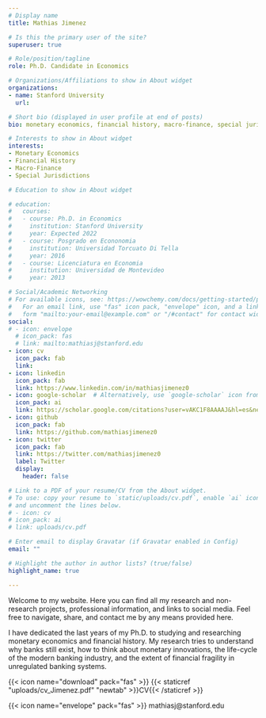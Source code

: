 ```yaml
---
# Display name
title: Mathias Jimenez

# Is this the primary user of the site?
superuser: true

# Role/position/tagline
role: Ph.D. Candidate in Economics

# Organizations/Affiliations to show in About widget
organizations:
- name: Stanford University
  url: 

# Short bio (displayed in user profile at end of posts)
bio: monetary economics, financial history, macro-finance, special jurisdictions.

# Interests to show in About widget
interests:
- Monetary Economics
- Financial History
- Macro-Finance
- Special Jurisdictions

# Education to show in About widget

# education:
#   courses:
#   - course: Ph.D. in Economics
#     institution: Stanford University
#     year: Expected 2022
#   - course: Posgrado en Econonomia
#     institution: Universidad Torcuato Di Tella
#     year: 2016
#   - course: Licenciatura en Economia
#     institution: Universidad de Montevideo
#     year: 2013

# Social/Academic Networking
# For available icons, see: https://wowchemy.com/docs/getting-started/page-builder/#icons
#   For an email link, use "fas" icon pack, "envelope" icon, and a link in the
#   form "mailto:your-email@example.com" or "/#contact" for contact widget.
social:
# - icon: envelope
  # icon_pack: fas
  # link: mailto:mathiasj@stanford.edu  
- icon: cv
  icon_pack: fab
  link: 
- icon: linkedin
  icon_pack: fab
  link: https://www.linkedin.com/in/mathiasjimenez0  
- icon: google-scholar  # Alternatively, use `google-scholar` icon from `ai` icon pack
  icon_pack: ai
  link: https://scholar.google.com/citations?user=vAKC1F8AAAAJ&hl=es&newwindow=1&inst=5746887945952177237&inst=569367360547434339 
- icon: github
  icon_pack: fab
  link: https://github.com/mathiasjimenez0  
- icon: twitter
  icon_pack: fab
  link: https://twitter.com/mathiasjimenez0
  label: Twitter
  display:
    header: false

# Link to a PDF of your resume/CV from the About widget.
# To use: copy your resume to `static/uploads/cv.pdf`, enable `ai` icons in `params.toml`,
# and uncomment the lines below.
# - icon: cv
# icon_pack: ai
# link: uploads/cv.pdf

# Enter email to display Gravatar (if Gravatar enabled in Config)
email: ""

# Highlight the author in author lists? (true/false)
highlight_name: true

---
```



Welcome to my website. Here you can find all my research and non-research projects, professional information, and links to social media. Feel free to navigate, share, and contact me by any means provided here.

I have dedicated the last years of my Ph.D. to studying and researching monetary economics and financial history. My research tries to understand why banks still exist, how to think about monetary innovations, the life-cycle of the modern banking industry, and the extent of financial fragility in unregulated banking systems.

{{< icon name="download" pack="fas" >}} {{< staticref "uploads/cv_Jimenez.pdf" "newtab" >}}CV{{< /staticref >}}

{{< icon name="envelope" pack="fas" >}} mathiasj\@stanford.edu

